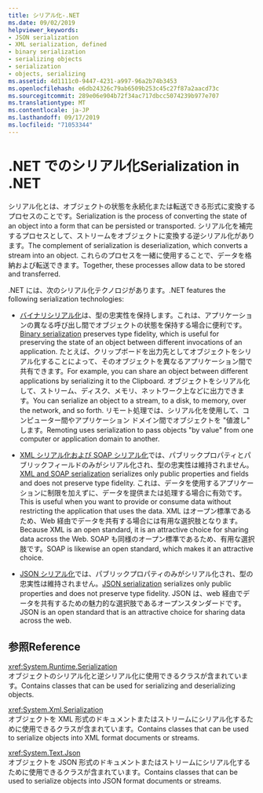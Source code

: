 ```yaml
---
title: シリアル化-.NET
ms.date: 09/02/2019
helpviewer_keywords:
- JSON serialization
- XML serialization, defined
- binary serialization
- serializing objects
- serialization
- objects, serializing
ms.assetid: 4d1111c0-9447-4231-a997-96a2b74b3453
ms.openlocfilehash: e6db24326c79ab6509b253c45c27f87a2aacd73c
ms.sourcegitcommit: 289e06e904b72f34ac717dbcc5074239b977e707
ms.translationtype: MT
ms.contentlocale: ja-JP
ms.lasthandoff: 09/17/2019
ms.locfileid: "71053344"
---
```

# <a name="serialization-in-net"></a><span data-ttu-id="ffb9b-102">.NET でのシリアル化</span><span class="sxs-lookup"><span data-stu-id="ffb9b-102">Serialization in .NET</span></span>

<span data-ttu-id="ffb9b-103">シリアル化とは、オブジェクトの状態を永続化または転送できる形式に変換するプロセスのことです。</span><span class="sxs-lookup"><span data-stu-id="ffb9b-103">Serialization is the process of converting the state of an object into a form that can be persisted or transported.</span></span> <span data-ttu-id="ffb9b-104">シリアル化を補完するプロセスとして、ストリームをオブジェクトに変換する逆シリアル化があります。</span><span class="sxs-lookup"><span data-stu-id="ffb9b-104">The complement of serialization is deserialization, which converts a stream into an object.</span></span> <span data-ttu-id="ffb9b-105">これらのプロセスを一緒に使用することで、データを格納および転送できます。</span><span class="sxs-lookup"><span data-stu-id="ffb9b-105">Together, these processes allow data to be stored and transferred.</span></span>  
  
<span data-ttu-id="ffb9b-106">.NET には、次のシリアル化テクノロジがあります。</span><span class="sxs-lookup"><span data-stu-id="ffb9b-106">.NET features the following serialization technologies:</span></span>  
  
- <span data-ttu-id="ffb9b-107">[バイナリシリアル化](binary-serialization.md)は、型の忠実性を保持します。これは、アプリケーションの異なる呼び出し間でオブジェクトの状態を保持する場合に便利です。</span><span class="sxs-lookup"><span data-stu-id="ffb9b-107">[Binary serialization](binary-serialization.md) preserves type fidelity, which is useful for preserving the state of an object between different invocations of an application.</span></span> <span data-ttu-id="ffb9b-108">たとえば、クリップボードを出力先としてオブジェクトをシリアル化することによって、そのオブジェクトを異なるアプリケーション間で共有できます。</span><span class="sxs-lookup"><span data-stu-id="ffb9b-108">For example, you can share an object between different applications by serializing it to the Clipboard.</span></span> <span data-ttu-id="ffb9b-109">オブジェクトをシリアル化して、ストリーム、ディスク、メモリ、ネットワーク上などに出力できます。</span><span class="sxs-lookup"><span data-stu-id="ffb9b-109">You can serialize an object to a stream, to a disk, to memory, over the network, and so forth.</span></span> <span data-ttu-id="ffb9b-110">リモート処理では、シリアル化を使用して、コンピューター間やアプリケーション ドメイン間でオブジェクトを "値渡し" します。</span><span class="sxs-lookup"><span data-stu-id="ffb9b-110">Remoting uses serialization to pass objects "by value" from one computer or application domain to another.</span></span>  
  
- <span data-ttu-id="ffb9b-111">[XML シリアル化および SOAP シリアル化](xml-and-soap-serialization.md)では、パブリックプロパティとパブリックフィールドのみがシリアル化され、型の忠実性は維持されません。</span><span class="sxs-lookup"><span data-stu-id="ffb9b-111">[XML and SOAP serialization](xml-and-soap-serialization.md) serializes only public properties and fields and does not preserve type fidelity.</span></span> <span data-ttu-id="ffb9b-112">これは、データを使用するアプリケーションに制限を加えずに、データを提供または処理する場合に有効です。</span><span class="sxs-lookup"><span data-stu-id="ffb9b-112">This is useful when you want to provide or consume data without restricting the application that uses the data.</span></span> <span data-ttu-id="ffb9b-113">XML はオープン標準であるため、Web 経由でデータを共有する場合には有用な選択肢となります。</span><span class="sxs-lookup"><span data-stu-id="ffb9b-113">Because XML is an open standard, it is an attractive choice for sharing data across the Web.</span></span> <span data-ttu-id="ffb9b-114">SOAP も同様のオープン標準であるため、有用な選択肢です。</span><span class="sxs-lookup"><span data-stu-id="ffb9b-114">SOAP is likewise an open standard, which makes it an attractive choice.</span></span>  
  
- <span data-ttu-id="ffb9b-115">[JSON シリアル化](system-text-json-overview.md)では、パブリックプロパティのみがシリアル化され、型の忠実性は維持されません。</span><span class="sxs-lookup"><span data-stu-id="ffb9b-115">[JSON serialization](system-text-json-overview.md) serializes only public properties and does not preserve type fidelity.</span></span> <span data-ttu-id="ffb9b-116">JSON は、web 経由でデータを共有するための魅力的な選択肢であるオープンスタンダードです。</span><span class="sxs-lookup"><span data-stu-id="ffb9b-116">JSON is an open standard that is an attractive choice for sharing data across the web.</span></span>

## <a name="reference"></a><span data-ttu-id="ffb9b-117">参照</span><span class="sxs-lookup"><span data-stu-id="ffb9b-117">Reference</span></span>

<xref:System.Runtime.Serialization>  
<span data-ttu-id="ffb9b-118">オブジェクトのシリアル化と逆シリアル化に使用できるクラスが含まれています。</span><span class="sxs-lookup"><span data-stu-id="ffb9b-118">Contains classes that can be used for serializing and deserializing objects.</span></span>
  
<xref:System.Xml.Serialization>  
<span data-ttu-id="ffb9b-119">オブジェクトを XML 形式のドキュメントまたはストリームにシリアル化するために使用できるクラスが含まれています。</span><span class="sxs-lookup"><span data-stu-id="ffb9b-119">Contains classes that can be used to serialize objects into XML format documents or streams.</span></span>

<xref:System.Text.Json>  
<span data-ttu-id="ffb9b-120">オブジェクトを JSON 形式のドキュメントまたはストリームにシリアル化するために使用できるクラスが含まれています。</span><span class="sxs-lookup"><span data-stu-id="ffb9b-120">Contains classes that can be used to serialize objects into JSON format documents or streams.</span></span>
